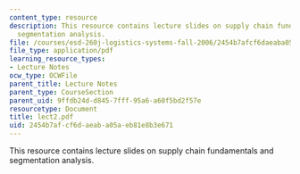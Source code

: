 ```yaml
---
content_type: resource
description: This resource contains lecture slides on supply chain fundamentals and
  segmentation analysis.
file: /courses/esd-260j-logistics-systems-fall-2006/2454b7afcf6daeaba05aeb81e8b3e671_lect2.pdf
file_type: application/pdf
learning_resource_types:
- Lecture Notes
ocw_type: OCWFile
parent_title: Lecture Notes
parent_type: CourseSection
parent_uid: 9ffdb24d-d845-7fff-95a6-a60f5bd2f57e
resourcetype: Document
title: lect2.pdf
uid: 2454b7af-cf6d-aeab-a05a-eb81e8b3e671
---
```

This resource contains lecture slides on supply chain fundamentals and segmentation analysis.

